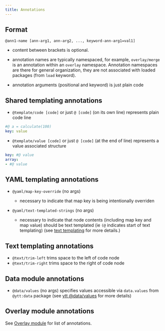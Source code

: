 ```yaml
---
title: Annotations
---
```


## Format

```
@ann1-name [ann-arg1, ann-arg2, ..., keyword-ann-arg1=val1]
```

- content between brackets is optional.

- annotation names are typically namespaced, for example, `overlay/merge` is an annotation within an `overlay` namespace. Annotation namespaces are there for general organization, they are not associated with loaded packages (from `load` keyword).

- annotation arguments (positional and keyword) is just plain code

## Shared templating annotations

- `@template/code [code]` or just `@ [code]` (on its own line) represents plain code line

```yaml
#@ a = calculate(100)
key: value
```

- `@template/value [code]` or just `@ [code]` (at the end of line) represents a value associated structure

```yaml
key: #@ value
array:
- #@ value
```

## YAML templating annotations

- `@yaml/map-key-override` (no args)
  - necessary to indicate that map key is being intentionally overriden

- `@yaml/text-templated-strings` (no args)
  - necessary to indicate that node contents (including map key and map value) should be text templated (ie `(@` indicates start of text templating) (see [text templating](ytt-text-templating.md) for more details.)

## Text templating annotations

- `@text/trim-left` trims space to the left of code node
- `@text/trim-right` trims space to the right of code node

## Data module annotations

- `@data/values` (no args) specifies values accessible via `data.values` from `@ytt:data` package (see [ytt @data/values](ytt-data-values.md) for more details)

## Overlay module annotations

See [Overlay module](lang-ref-ytt-overlay.md) for list of annotations.
